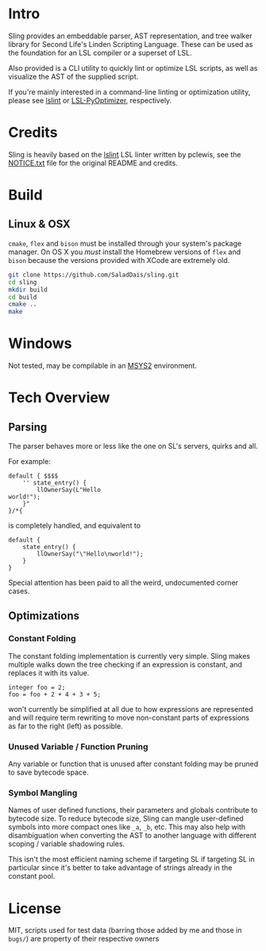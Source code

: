 # Intro

Sling provides an embeddable parser, AST representation, and tree walker library for
Second Life's Linden Scripting Language. These can be used as the foundation for an
LSL compiler or a superset of LSL.

Also provided is a CLI utility to quickly lint or optimize LSL scripts,
as well as visualize the AST of the supplied script.

If you're mainly interested in a command-line linting or optimization utility,
please see [lslint](https://github.com/Makopo/lslint) or
[LSL-PyOptimizer](https://github.com/Sei-Lisa/LSL-PyOptimizer), respectively.

# Credits
Sling is heavily based on the [lslint](https://github.com/pclewis/lslint)
LSL linter written by pclewis, see the [NOTICE.txt](NOTICE.txt) file for the
original README and credits.

# Build

## Linux & OSX

`cmake`, `flex` and `bison` must be installed through your system's package manager.
On OS X you _must_ install the Homebrew versions of `flex` and `bison` because the
versions provided with XCode are extremely old.

```bash
git clone https://github.com/SaladDais/sling.git
cd sling
mkdir build
cd build
cmake ..
make
```

# Windows

Not tested, may be compilable in an [MSYS2](https://www.msys2.org/) environment.

# Tech Overview

## Parsing

The parser behaves more or less like the one on SL's servers, quirks and all.

For example:
```
default { $$$$
    '' state_entry() {
        llOwnerSay(L"Hello
world!");
    }"
}/*{
```

is completely handled, and equivalent to

```
default {
    state_entry() {
        llOwnerSay("\"Hello\nworld!");
    }
}
```

Special attention has been paid to all the weird, undocumented corner cases.

## Optimizations

### Constant Folding

The constant folding implementation is currently very simple. Sling makes multiple
walks down the tree checking if an expression is constant, and replaces it with its value.

```
integer foo = 2;
foo = foo + 2 + 4 + 3 + 5;
```

won't currently be simplified at all due to how expressions are represented and will
require term rewriting to move non-constant parts of expressions as far to the right (left) as possible.

### Unused Variable / Function Pruning

Any variable or function that is unused after constant folding may be pruned to save bytecode space.

### Symbol Mangling

Names of user defined functions, their parameters and globals contribute to bytecode size.
To reduce bytecode size, Sling can mangle user-defined symbols into more compact ones like
`_a`, `_b`, etc. This may also help with disambiguation when converting the AST to another
language with different scoping / variable shadowing rules.

This isn't the most efficient naming scheme if targeting SL if targeting SL in particular
since it's better to take advantage of strings already in the constant pool.

# License
MIT, scripts used for test data (barring those added by me and those in `bugs/`) are
property of their respective owners
